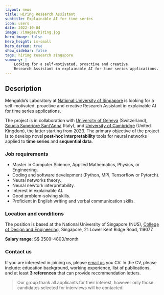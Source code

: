 ```yaml
---
layout: news
title: Hiring Research Assistant
subtitle: Explainable AI for time series
icon: users
date: 2022-10-04
image: /images/hiring.jpg
hero_image: false
hero_height: is-small
hero_darken: true
show_sidebar: false
tags: hiring research singapore
summary: |-
    Looking for a self-motivated, proactive and creative
    Research Assistant in explainable AI for time series applications.
---
```


Description
------------

Mengaldo’s Laboratory at [National University of Singapore](https://cde.nus.edu.sg)
is looking for a self-motivated, proactive and creative
Research Assistant in explainable AI for time series applications.

The project is in collaboration with
[University of Geneva](https://www.unige.ch/en/) (Switzerland),
[Scuola Superiore Sant'Anna](https://www.santannapisa.it/en) (Italy),
and [University of Cambridge](https://www.cam.ac.uk) (United Kingdom),
the latter starting from 2023. The primary objective of
the project is to develop novel **post-hoc interpretability**
tools for neural networks applied to **time series** and
**sequential data**.

### Job requirements

-	Master in Computer Science, Applied Mathematics, Physics, or Engineering.
-	Coding and software development (Python, MPI, Tensorflow or Pytorch).
- Neural networks theory.
- Neural newtork interpretability.
-	Interest in explainable AI.
-	Good problem-solving skills.
-	Proficient in English writing and verbal communication skills.

### Location and conditions

The position is based at the National University of Singapore (NUS),
[College of Design and Engineering](https://cde.nus.edu.sg), Singapore,
21 Lower Kent Ridge Road, 119077.

**Salary range**: S$ 3500-4800/month


### Contact us

If you are interested in joining us, please [email us](mpegim@nus.edu.sg)
you CV. In the CV, please include: education background, working
experience, list of publications, and at least **3 references**
that can provide recommendation letters.

> Our group thank all applicants for their interest,
however only those candidates selected for interviews
will be contacted.
